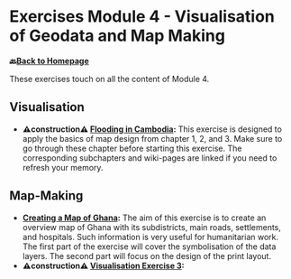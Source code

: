 # Exercises Module 4 - Visualisation of Geodata and Map Making

__🔙[Back to Homepage](/content/intro.md)__

These exercises touch on all the content of Module 4.

## Visualisation

* __⚠️construction⚠️ [Flooding in Cambodia](/content/Modul_4/en_qgis_map_design_I_ex1.md):__ This exercise is designed to apply the basics of map design from chapter 1, 2, and 3. Make sure to go through these chapter before starting this exercise. The corresponding subchapters and wiki-pages are linked if you need to refresh your memory.

## Map-Making

* __[Creating a Map of Ghana](/content/Modul_4/en_qgis_map_design_I_ex2.md):__ The aim of this exercise is to create an overview map of Ghana with its subdistricts, main roads, settlements, and hospitals. Such information is very useful for humanitarian work. The first part of the exercise will cover the symbolisation of the data layers. The second part will focus on the design of the print layout.
* __⚠️construction⚠️ [Visualisation Exercise 3](/content/Modul_4/en_qgis_map_design_I_ex3.md):__

